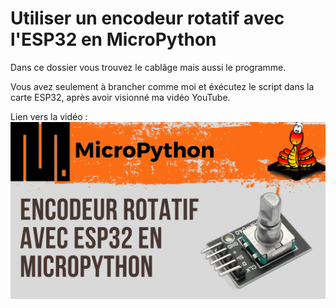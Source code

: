 # Utiliser un encodeur rotatif avec l'ESP32 en MicroPython 
Dans ce dossier vous trouvez le cablâge mais aussi le programme.

Vous avez seulement à brancher comme moi et éxécutez le script dans la carte ESP32, après avoir visionné ma vidéo YouTube.

Lien vers la vidéo :
![alt text](https://github.com/electrocodeur/44_encodeur_esp32/blob/main/miniature.png)
